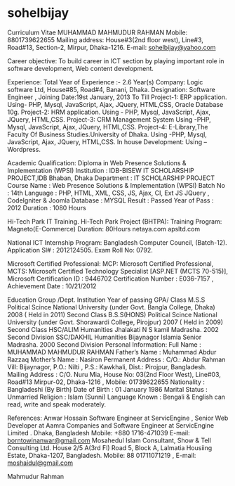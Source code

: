 # sohelbijay

Curriculum Vitae
MUHAMMAD MAHMUDUR RAHMAN
Mobile: 8801739622655
Mailing address: 
House#3(2nd floor west), Line#3, Road#13, Section-2,
Mirpur, Dhaka-1216.
E-mail: sohelbijay@yahoo.com

Career objective:
To build career in ICT section by playing important role in software development, Web content development.

Experience: 
Total Year of Experience  :- 2.6 Year(s)
Company: Logic software Ltd, House#85, Road#4, Banani, Dhaka.
Designation:  Software Engineer , Joining Date:19st January, 2013 To Till
Project-1: ERP application. Using-  PHP, Mysql, JavaScript, Ajax, JQuery, HTML,CSS, Oracle Database 10g.
Project-2: HRM application. Using - PHP, Mysql, JavaScript, Ajax, JQuery, HTML,CSS.
Project-3: CRM Management System Using -PHP, Mysql, JavaScript, Ajax, JQuery, HTML,CSS.
Project-4: E-Library,The Faculty Of Business Studies.University of Dhaka. Using -PHP, Mysql, JavaScript, Ajax, JQuery, HTML,CSS.
In house Development: Using – Wordpress.

Academic Qualification:
Diploma in Web Presence Solutions & Implementation (WPSI)
Institution		: IDB-BISEW IT SCHOLARSHIP PROJECT,IDB Bhaban, Dhaka
Department		: IT SCHOLARSHIP PROJECT
Course Name                   : Web Presence Solutions & Implementation (WPSI)
Batch No		: 14th
Language		: PHP, HTML, XML, CSS, JS, Ajax, CI, Ext JS JQuery , CodeIgniter  & Joomla
Database		: MYSQL
Result		            : Passed
Year of Pass		: 2012
Duration		: 1080 Hours

Hi-Tech Park IT Training. Hi-Tech Park Project (BHTPA):
Training Program: Magneto(E-Commerce)
Duration:	80Hours
netaya.com   apsltd.com

National ICT Internship Program: 
Bangladesh Computer Council, (Batch-12). Application Sl# : 2012124505.
Exam Roll No: 0792.

Microsoft Certified Professional:
MCP:  Microsoft Certified Professional,
MCTS: Microsoft Certified Technology Specialist [ASP.NET (MCTS  70-515)],
Microsoft Certification ID : 9446702
Certification Number : E036-7157 ,  Achievement Date : 10/21/2012

Education	Group
/Dept.	Institution	Year of  passing	GPA/ Class
M.S.S	Political Scince	National University (under Govt. Bangla College, Dhaka)	2008
( Held in 2011)	Second Class 
B.S.S(HONS)	Political Scince	National University (under Govt. Shorawardi College, Pirojpur)	2007
( Held in 2009)	Second Class
HSC/ALIM	Humanities	Jhalakati N S kamil Madrasha.	2002	Second Division
SSC/DAKHIL	Humanities	Bijaynagor Islamia  Senior Madrasha.	2000	Second Division
Personal Information:
Full Name 			: 	MUHAMMAD MAHMUDUR RAHMAN
Father’s Name			:	Muhammad Abdur Razzaq
Mother’s Name			:	Nasiron
Permanent Address		: 	C/O.: Abdur Rahman
Vill: Bijaynagor, P.O.: Nilti , P.S.: Kawkhali, Dist.: Pirojpur,
					Bangladesh.
Mailing Address		: 	C/O. Nuru Mia,
					House No: 03(2nd  Floor West), Line#03, Road#13
					Mirpur-02, Dhaka-1216 , Mobile: 01739622655
Nationality 			: 	Bangladeshi (By Birth)
Date of Birth			: 	01 January 1986
Marital Status 			: 	Unmarried
Religion			: 	Islam (Sunni)
Language Known	: 	Bengali & English can read, write and speak moderately. 

References:
Anwar Hossain
Software Engineer at ServicEngine , 
Senior Web Developer at Aamra Companies and Software Engineer at ServicEngine Limited .
Dhaka, Bangladesh
Mobile: +880 1716-471039  E-mail: borntowinanwar@gmail.com
Mosahedul Islam 
Consultant, Show & Tell Consulting Ltd.
House 2/5 A(3rd Fl) Road 5, 
Block A, Lalmatia Housiing Estate,  Dhaka-1207, Bangladesh.
Mobile: 88 01711071219 , E-mail: moshaidul@gmail.com

 
Mahmudur Rahman

